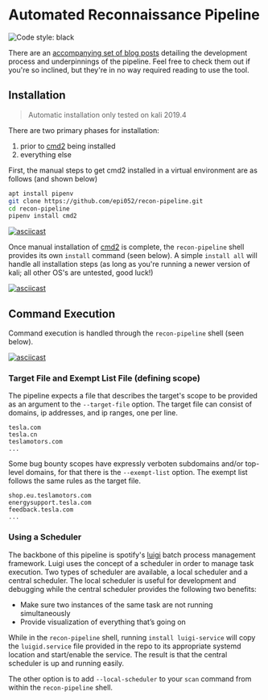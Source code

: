 # Automated Reconnaissance Pipeline

![Code style: black](https://img.shields.io/badge/code%20style-black-000000.svg)

There are an [accompanying set of blog posts](https://epi052.gitlab.io/notes-to-self/blog/2019-09-01-how-to-build-an-automated-recon-pipeline-with-python-and-luigi/) detailing the development process and underpinnings of the pipeline.  Feel free to check them out if you're so inclined, but they're in no way required reading to use the tool.

## Installation

> Automatic installation only tested on kali 2019.4

There are two primary phases for installation: 

1. prior to [cmd2](https://github.com/python-cmd2/cmd2) being installed
2. everything else

First, the manual steps to get cmd2 installed in a virtual environment are as follows (and shown below)

```bash
apt install pipenv
git clone https://github.com/epi052/recon-pipeline.git
cd recon-pipeline
pipenv install cmd2
```

[![asciicast](https://asciinema.org/a/AxFd1SaLVx7mQdxqQBLfh6aqj.svg)](https://asciinema.org/a/AxFd1SaLVx7mQdxqQBLfh6aqj)

Once manual installation of [cmd2](https://github.com/python-cmd2/cmd2) is complete, the `recon-pipeline` shell provides its own `install` command (seen below).  A simple `install all` will handle all installation steps (as long as you're running a newer version of kali; all other OS's are untested, good luck!)

[![asciicast](https://asciinema.org/a/294414.svg)](https://asciinema.org/a/294414)

## Command Execution

Command execution is handled through the `recon-pipeline` shell (seen below).    

[![asciicast](https://asciinema.org/a/293302.svg)](https://asciinema.org/a/293302)

### Target File and Exempt List File (defining scope) 

The pipeline expects a file that describes the target's scope to be provided as an argument to the `--target-file` option.  The target file can consist of domains, ip addresses, and ip ranges, one per line.

```text
tesla.com
tesla.cn
teslamotors.com
...
```

Some bug bounty scopes have expressly verboten subdomains and/or top-level domains, for that there is the `--exempt-list` option.  The exempt list follows the same rules as the target file.

```text
shop.eu.teslamotors.com
energysupport.tesla.com
feedback.tesla.com
...
```

### Using a Scheduler

The backbone of this pipeline is spotify's [luigi](https://github.com/spotify/luigi) batch process management framework.  Luigi uses the concept of a scheduler in order to manage task execution.  Two types of scheduler are available, a local scheduler and a central scheduler.  The local scheduler is useful for development and debugging while the central scheduler provides the following two benefits:

- Make sure two instances of the same task are not running simultaneously
- Provide visualization of everything that’s going on

While in the `recon-pipeline` shell, running `install luigi-service` will copy the `luigid.service` file provided in the 
repo to its appropriate systemd location and start/enable the service.  The result is that the central scheduler is up
and running easily.

The other option is to add `--local-scheduler` to your `scan` command from within the `recon-pipeline` shell.




